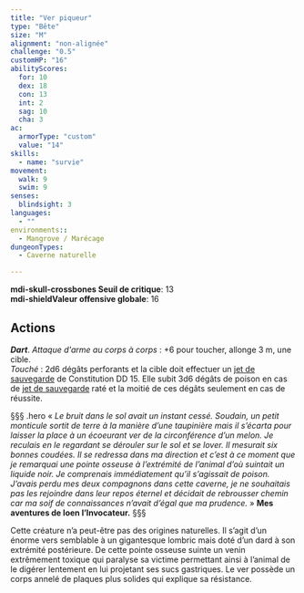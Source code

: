 ```yaml
---
title: "Ver piqueur"
type: "Bête"
size: "M"
alignment: "non-alignée"
challenge: "0.5"
customHP: "16"
abilityScores:
  for: 10
  dex: 18
  con: 13
  int: 2
  sag: 10
  cha: 3
ac:
  armorType: "custom"
  value: "14"
skills:
  - name: "survie"
movement:
  walk: 9
  swim: 9
senses:
  blindsight: 3
languages:
  - ""
environments::
  - Mangrove / Marécage
dungeonTypes:
  - Caverne naturelle

---
```

**<v-icon>mdi-skull-crossbones</v-icon> Seuil de critique**: 13          
**<v-icon>mdi-shield</v-icon>Valeur offensive globale**: 16    
## Actions
_**Dart**_. _Attaque d'arme au corps à corps_ : +6 pour toucher, allonge 3 m, une cible.  
_Touché_ : 2d6 dégâts perforants et la cible doit effectuer un [jet de sauvegarde](/utiliser-les-caracteristiques/#jets-de-sauvegarde) de Constitution DD 15. Elle subit 3d6 dégâts de poison en cas de [jet de sauvegarde](/utiliser-les-caracteristiques/#jets-de-sauvegarde) raté et la moitié de ces dégâts seulement en cas de réussite.

§§§ .hero
« *Le bruit dans le sol avait un instant cessé. Soudain, un petit monticule sortit de terre à la manière d’une taupinière mais il s’écarta pour laisser la place à un écoeurant ver de la circonférence d’un melon. Je reculais en le regardant se dérouler sur le sol et se lover. Il mesurait six bonnes coudées. Il se redressa dans ma direction et c’est à ce moment que je remarquai une pointe osseuse à l’extrémité de l’animal d’où suintait un liquide noir. Je comprenais immédiatement qu’il s’agissait de poison. J’avais perdu mes deux compagnons dans cette caverne, je ne souhaitais pas les rejoindre dans leur repos éternel et décidait de rebrousser chemin car ma soif de connaissances n’avait d’égal que ma prudence.* »
**Mes aventures de Ioen l’Invocateur.**
§§§

Cette créature n’a peut-être pas des origines naturelles. Il s’agit d’un énorme vers semblable à un gigantesque lombric mais doté d’un dard à son extrémité postérieure. De cette pointe osseuse suinte un venin extrêmement toxique qui paralyse sa victime permettant ainsi à l’animal de le digérer lentement en lui projetant ses sucs gastriques. Le ver possède un corps annelé de plaques plus solides qui explique sa résistance.
